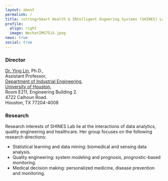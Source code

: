 ```yaml
---
layout: about
permalink: /
title: <strong>Smart Health & INtelligent Engeering Systems (SHINES) Lab</strong> 
profile:
  align: right
  image: WechatIMG7514.jpeg
news: true
social: true
---
```

### Director
<a href="http://www.ie.uh.edu/faculty/lin">Dr. Ying Lin</a>, Ph.D.,   
Assistant Professor,    
<a href="http://www.ie.uh.edu">Department of Industrial Engineering</a>,         
<a href="http://www.uh.edu">University of Houston</a>,       
Room E211, Engineering Building 2.     
4722 Calhoun Road.        
Houston, TX  77204-4008

### Research

Research interests of SHINES Lab lie at the interactions of data analytics, quality engineering and healthcare. Her group focuses on the following research directions:

* Statistical learning and data mining: biomedical and sensing data analysis.
* Quality engineering: system modeling and prognosis, prognostic-based monitoring.
* Medical decision making: personalized medicine, disease prevention and monitoring.


